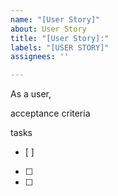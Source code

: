 ```yaml
---
name: "[User Story]"
about: User Story
title: "[User Story]:"
labels: "[USER STORY]"
assignees: ''

---
```


As a user, 

acceptance criteria


tasks
- [ ]
- [ ]
- [ ]
